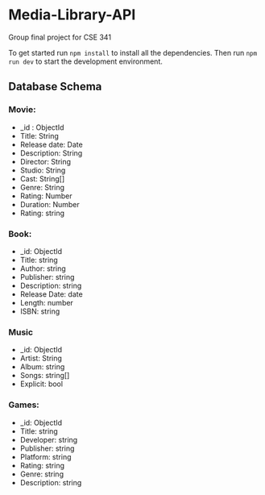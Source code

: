 # Media-Library-API
Group final project for CSE 341

To get started run `npm install` to install all the dependencies. Then run `npm run dev` to start the development environment.

## Database Schema
### Movie:
-	_id : ObjectId
-	Title: String
-	Release date: Date
-	Description: String
-	Director: String
-	Studio: String
-	Cast: String[]
-	Genre: String
-	Rating: Number
-	Duration: Number
-	Rating: string
### Book:
-	_id: ObjectId
-	Title: string
-	Author: string
-	Publisher: string
-	Description: string
-	Release Date: date
-	Length: number
-	ISBN: string
### Music
-	_id: ObjectId
-	Artist: String
-	Album: string
-	Songs: string[]
-	Explicit: bool
### Games:
-	_id: ObjectId
-	Title: string
-	Developer: string
-	Publisher: string
-	Platform: string
-	Rating: string
-	Genre: string
-	Description: string
